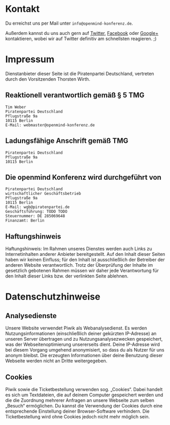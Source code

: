 # Kontakt

Du erreichst uns per Mail unter `info@openmind-konferenz.de`.

Außerdem kannst du uns auch gern auf [Twitter][], [Facebook][] oder [Google+][] kontaktieren, wobei wir auf Twitter definitiv am schnellsten reagieren. ;)

# Impressum

Dienstanbieter dieser Seite ist die Piratenpartei Deutschland, vertreten durch den Vorsitzenden Thorsten Wirth.

## Reaktionell verantwortlich gemäß § 5 TMG

	Tim Weber
	Piratenpartei Deutschland
	Pflugstraße 9a
	10115 Berlin
	E-Mail: webmaster@openmind-konferenz.de

## Ladungsfähige Anschrift gemäß TMG

	Piratenpartei Deutschland
	Pflugstraße 9a
	10115 Berlin

## Die openmind Konferenz wird durchgeführt von

	Piratenpartei Deutschland
	wirtschaftlicher Geschäftsbetrieb
	Pflugstraße 9a
	10115 Berlin
	E-Mail: wgb@piratenpartei.de
	Geschäftsführung: TODO TODO
	Steuernummer: DE 285069648
	Finanzamt: Berlin

## Haftungshinweis

Haftungshinweis: Im Rahmen unseres Dienstes werden auch Links zu Internetinhalten anderer Anbieter bereitgestellt. Auf den Inhalt dieser Seiten haben wir keinen Einfluss; für den Inhalt ist ausschließlich der Betreiber der anderen Website verantwortlich. Trotz der Überprüfung der Inhalte im gesetzlich gebotenen Rahmen müssen wir daher jede Verantwortung für den Inhalt dieser Links bzw. der verlinkten Seite ablehnen.

# Daten&shy;schutz&shy;hinweise

## Analysedienste

Unsere Website verwendet Piwik als Webanalysedienst.
Es werden Nutzungsinformationen (einschließlich deiner gekürzten IP-Adresse) an unseren Server übertragen und zu Nutzungsanalysezwecken gespeichert, was der Webseitenoptimierung unsererseits dient.
Deine IP-Adresse wird bei diesem Vorgang umgehend anonymisiert, so dass du als Nutzer für uns anonym bleibst.
Die erzeugten Informationen über deine Benutzung dieser Webseite werden nicht an Dritte weitergegeben.

## Cookies

Piwik sowie die Ticketbestellung verwenden sog. „Cookies“.
Dabei handelt es sich um Textdateien, die auf deinem Computer gespeichert werden und die die Zuordnung mehrerer Anfragen an unsere Webseite zum selben „Besuch“ ermöglichen.
Du kannst die Verwendung der Cookies durch eine entsprechende Einstellung deiner Browser-Software verhindern.
Die Ticketbestellung wird ohne Cookies jedoch nicht mehr möglich sein.

[Twitter]: https://twitter.com/openmindkonf
[Facebook]: https://www.facebook.com/openmind.konferenz
[Google+]: https://plus.google.com/118100230661845993722
